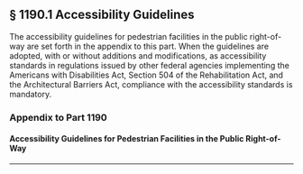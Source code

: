 ## § 1190.1 Accessibility Guidelines

The accessibility guidelines for pedestrian facilities in the public right-of-way are set forth in the appendix to this part.  When the guidelines are adopted, with or without additions and modifications, as accessibility standards in regulations issued by other federal agencies implementing the Americans with Disabilities Act, Section 504 of the Rehabilitation Act, and the Architectural Barriers Act, compliance with the accessibility standards is mandatory.

### Appendix to Part 1190

#### Accessibility Guidelines for Pedestrian Facilities in the Public Right-of-Way

---
